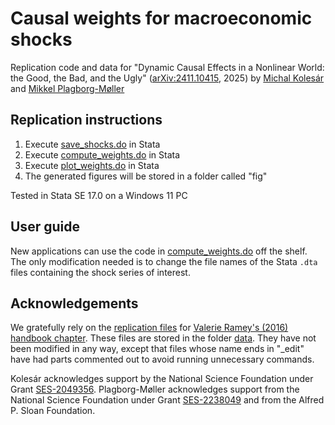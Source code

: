 # Causal weights for macroeconomic shocks

Replication code and data for "Dynamic Causal Effects in a Nonlinear World: the Good, the Bad, and the Ugly" ([arXiv:2411.10415](https://arxiv.org/abs/2411.10415), 2025) by [Michal Kolesár](https://github.com/kolesarm) and [Mikkel Plagborg-Møller](https://github.com/mikkelpm)

## Replication instructions
1. Execute [save_shocks.do](save_shocks.do) in Stata
2. Execute [compute_weights.do](compute_weights.do) in Stata
3. Execute [plot_weights.do](plot_weights.do) in Stata
4. The generated figures will be stored in a folder called "fig"

Tested in Stata SE 17.0 on a Windows 11 PC

## User guide

New applications can use the code in [compute_weights.do](compute_weights.do) off the shelf. The only modification needed is to change the file names of the Stata `.dta` files containing the shock series of interest.

## Acknowledgements

We gratefully rely on the [replication files](https://econweb.ucsd.edu/~vramey/research.html) for [Valerie Ramey's (2016) handbook chapter](https://doi.org/10.1016/bs.hesmac.2016.03.003). These files are stored in the folder [data](data). They have not been modified in any way, except that files whose name ends in "_edit" have had parts commented out to avoid running unnecessary commands.

Kolesár acknowledges support by the National Science Foundation under Grant [SES-2049356](https://www.nsf.gov/awardsearch/showAward?AWD_ID=2049356). Plagborg-Møller acknowledges support from the National Science Foundation under Grant [SES-2238049](https://www.nsf.gov/awardsearch/showAward?AWD_ID=2238049) and from the Alfred P. Sloan Foundation.
